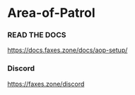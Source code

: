 # Area-of-Patrol

### READ THE DOCS
https://docs.faxes.zone/docs/aop-setup/

### Discord
https://faxes.zone/discord
